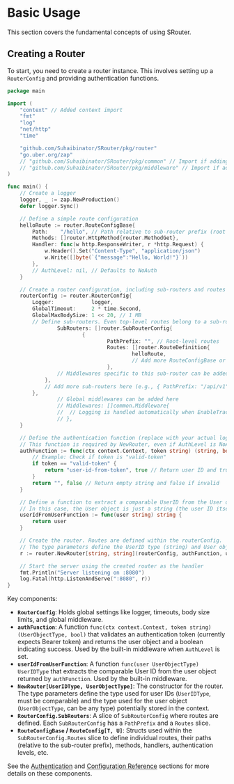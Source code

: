# Basic Usage

This section covers the fundamental concepts of using SRouter.

## Creating a Router

To start, you need to create a router instance. This involves setting up a `RouterConfig` and providing authentication functions.

```go
package main

import (
	"context" // Added context import
	"fmt"
	"log"
	"net/http"
	"time"

	"github.com/Suhaibinator/SRouter/pkg/router"
	"go.uber.org/zap"
	// "github.com/Suhaibinator/SRouter/pkg/common" // Import if adding specific middleware
	// "github.com/Suhaibinator/SRouter/pkg/middleware" // Import if adding specific middleware
)

func main() {
	// Create a logger
	logger, _ := zap.NewProduction()
	defer logger.Sync()

	// Define a simple route configuration
	helloRoute := router.RouteConfigBase{
		Path:    "/hello", // Path relative to sub-router prefix (root in this case)
		Methods: []router.HttpMethod{router.MethodGet},
		Handler: func(w http.ResponseWriter, r *http.Request) {
			w.Header().Set("Content-Type", "application/json")
			w.Write([]byte(`{"message":"Hello, World!"}`))
		},
		// AuthLevel: nil, // Defaults to NoAuth
	}

	// Create a router configuration, including sub-routers and routes
	routerConfig := router.RouterConfig{
		Logger:            logger,
		GlobalTimeout:     2 * time.Second,
		GlobalMaxBodySize: 1 << 20, // 1 MB
		// Define sub-routers. Even top-level routes belong to a sub-router (e.g., with an empty prefix).
                SubRouters: []router.SubRouterConfig{
                        {
                                PathPrefix: "", // Root-level routes
                                Routes: []router.RouteDefinition{
                                        helloRoute,
                                        // Add more RouteConfigBase or GenericRouteRegistrationFunc here
                                },
				// Middlewares specific to this sub-router can be added here
			},
			// Add more sub-routers here (e.g., { PathPrefix: "/api/v1", Routes: [...] })
		},
                // Global middlewares can be added here
                // Middlewares: []common.Middleware{
                //  // Logging is handled automatically when EnableTraceLogging is true
                // },
	}

	// Define the authentication function (replace with your actual logic)
	// This function is required by NewRouter, even if AuthLevel is NoAuth everywhere.
	authFunction := func(ctx context.Context, token string) (string, bool) {
		// Example: Check if token is "valid-token"
		if token == "valid-token" {
			return "user-id-from-token", true // Return user ID and true if valid
		}
		return "", false // Return empty string and false if invalid
	}

	// Define a function to extract a comparable UserID from the User object (returned by authFunction)
	// In this case, the User object is just a string (the user ID itself).
	userIdFromUserFunction := func(user string) string {
		return user
	}

	// Create the router. Routes are defined within the routerConfig.
	// The type parameters define the UserID type (string) and User object type (string).
	r := router.NewRouter[string, string](routerConfig, authFunction, userIdFromUserFunction)

	// Start the server using the created router as the handler
	fmt.Println("Server listening on :8080")
	log.Fatal(http.ListenAndServe(":8080", r))
}
```

Key components:

-   **`RouterConfig`**: Holds global settings like logger, timeouts, body size limits, and global middleware.
-   **`authFunction`**: A function `func(ctx context.Context, token string) (UserObjectType, bool)` that validates an authentication token (currently expects Bearer token) and returns the user object and a boolean indicating success. Used by the built-in middleware when `AuthLevel` is set.
-   **`userIdFromUserFunction`**: A function `func(user UserObjectType) UserIDType` that extracts the comparable User ID from the user object returned by `authFunction`. Used by the built-in middleware.
-   **`NewRouter[UserIDType, UserObjectType]`**: The constructor for the router. The type parameters define the type used for user IDs (`UserIDType`, must be comparable) and the type used for the user object (`UserObjectType`, can be any type) potentially stored in the context.
-   **`RouterConfig.SubRouters`**: A slice of `SubRouterConfig` where routes are defined. Each `SubRouterConfig` has a `PathPrefix` and a `Routes` slice.
-   **`RouteConfigBase` / `RouteConfig[T, U]`**: Structs used within the `SubRouterConfig.Routes` slice to define individual routes, their paths (relative to the sub-router prefix), methods, handlers, authentication levels, etc.

See the [Authentication](./authentication.md) and [Configuration Reference](./configuration.md) sections for more details on these components.
